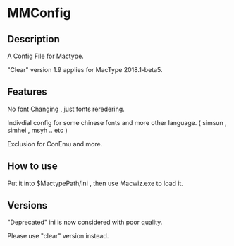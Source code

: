 # MMConfig

## Description

A Config File for Mactype.

"Clear" version 1.9 applies for MacType 2018.1-beta5. 


## Features

No font Changing , just fonts reredering.

Indivdial config for some chinese fonts and more other language. ( simsun , simhei , msyh .. etc )

Exclusion for ConEmu and more.


## How to use

Put it into $MactypePath/ini , then use Macwiz.exe to load it.

## Versions

"Deprecated" ini is now considered with poor quality.

Please use "clear" version instead. 

